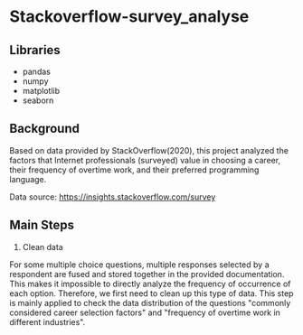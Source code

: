 # Stackoverflow-survey_analyse

## Libraries
- pandas
- numpy
- matplotlib
- seaborn

## Background
Based on data provided by StackOverflow(2020), this project analyzed the factors that Internet professionals (surveyed) value in choosing a career, their frequency of overtime work, and their preferred programming language.

Data source: https://insights.stackoverflow.com/survey

## Main Steps
1. Clean data

  For some multiple choice questions, multiple responses selected by a respondent are fused and stored together in the provided documentation. This makes it impossible to directly analyze the frequency of occurrence of each option.
  Therefore, we first need to clean up this type of data. This step is mainly applied to check the data distribution of the questions "commonly considered career selection factors" and "frequency of overtime work in different industries".
